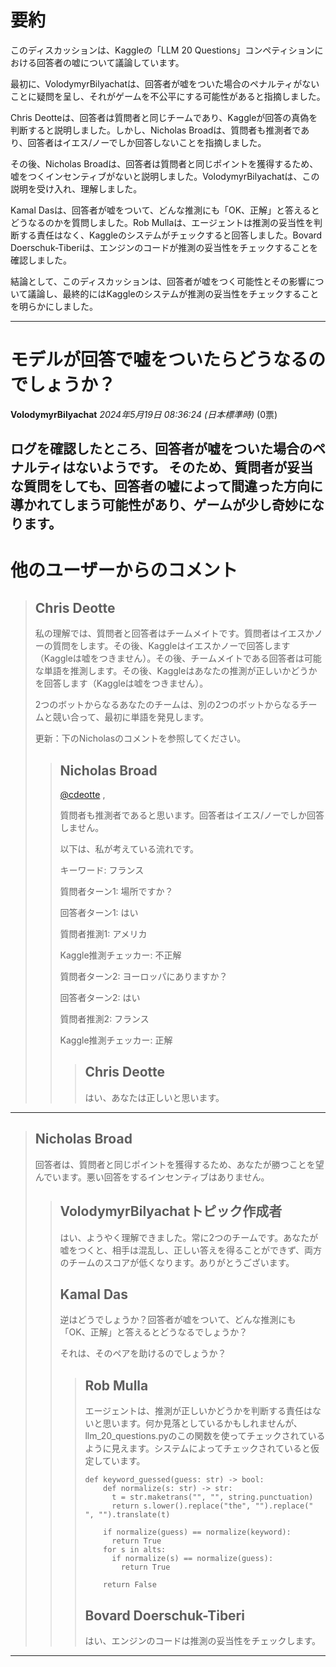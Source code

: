 # 要約 
このディスカッションは、Kaggleの「LLM 20 Questions」コンペティションにおける回答者の嘘について議論しています。

最初に、VolodymyrBilyachatは、回答者が嘘をついた場合のペナルティがないことに疑問を呈し、それがゲームを不公平にする可能性があると指摘しました。

Chris Deotteは、回答者は質問者と同じチームであり、Kaggleが回答の真偽を判断すると説明しました。しかし、Nicholas Broadは、質問者も推測者であり、回答者はイエス/ノーでしか回答しないことを指摘しました。

その後、Nicholas Broadは、回答者は質問者と同じポイントを獲得するため、嘘をつくインセンティブがないと説明しました。VolodymyrBilyachatは、この説明を受け入れ、理解しました。

Kamal Dasは、回答者が嘘をついて、どんな推測にも「OK、正解」と答えるとどうなるのかを質問しました。Rob Mullaは、エージェントは推測の妥当性を判断する責任はなく、Kaggleのシステムがチェックすると回答しました。Bovard Doerschuk-Tiberiは、エンジンのコードが推測の妥当性をチェックすることを確認しました。

結論として、このディスカッションは、回答者が嘘をつく可能性とその影響について議論し、最終的にはKaggleのシステムが推測の妥当性をチェックすることを明らかにしました。


---
# モデルが回答で嘘をついたらどうなるのでしょうか？
**VolodymyrBilyachat** *2024年5月19日 08:36:24 (日本標準時)* (0票)

ログを確認したところ、回答者が嘘をついた場合のペナルティはないようです。
そのため、質問者が妥当な質問をしても、回答者の嘘によって間違った方向に導かれてしまう可能性があり、ゲームが少し奇妙になります。
---
# 他のユーザーからのコメント
> ## Chris Deotte
> 
> 私の理解では、質問者と回答者はチームメイトです。質問者はイエスかノーの質問をします。その後、Kaggleはイエスかノーで回答します（Kaggleは嘘をつきません）。その後、チームメイトである回答者は可能な単語を推測します。その後、Kaggleはあなたの推測が正しいかどうかを回答します（Kaggleは嘘をつきません）。
> 
> 2つのボットからなるあなたのチームは、別の2つのボットからなるチームと競い合って、最初に単語を発見します。
> 
> 更新：下のNicholasのコメントを参照してください。
> 
> 
> 
> > ## Nicholas Broad
> > 
> > [@cdeotte](https://www.kaggle.com/cdeotte) ,
> > 
> > 質問者も推測者であると思います。回答者はイエス/ノーでしか回答しません。
> > 
> > 以下は、私が考えている流れです。
> > 
> > キーワード: フランス
> > 
> >   質問者ターン1: 場所ですか？
> > 
> >   回答者ターン1: はい
> > 
> >   質問者推測1: アメリカ
> > 
> >   Kaggle推測チェッカー: 不正解
> > 
> >   質問者ターン2: ヨーロッパにありますか？
> > 
> >   回答者ターン2: はい
> > 
> >   質問者推測2: フランス
> > 
> >   Kaggle推測チェッカー: 正解
> > 
> > 
> > 
> > > ## Chris Deotte
> > > 
> > > はい、あなたは正しいと思います。
> > > 
> > > 
> > > 
---
> ## Nicholas Broad
> 
> 回答者は、質問者と同じポイントを獲得するため、あなたが勝つことを望んでいます。悪い回答をするインセンティブはありません。
> 
> 
> 
> > ## VolodymyrBilyachatトピック作成者
> > 
> > はい、ようやく理解できました。常に2つのチームです。あなたが嘘をつくと、相手は混乱し、正しい答えを得ることができず、両方のチームのスコアが低くなります。ありがとうございます。
> > 
> > 
> > 
> > ## Kamal Das
> > 
> > 逆はどうでしょうか？回答者が嘘をついて、どんな推測にも「OK、正解」と答えるとどうなるでしょうか？
> > 
> > それは、そのペアを助けるのでしょうか？
> > 
> > 
> > 
> > > ## Rob Mulla
> > > 
> > > エージェントは、推測が正しいかどうかを判断する責任はないと思います。何か見落としているかもしれませんが、llm_20_questions.pyのこの関数を使ってチェックされているように見えます。システムによってチェックされていると仮定しています。
> > > 
> > > ```
> > > def keyword_guessed(guess: str) -> bool:
> > >     def normalize(s: str) -> str:
> > >       t = str.maketrans("", "", string.punctuation)
> > >       return s.lower().replace("the", "").replace(" ", "").translate(t)
> > > 
> > >     if normalize(guess) == normalize(keyword):
> > >       return True
> > >     for s in alts:
> > >       if normalize(s) == normalize(guess):
> > >         return True
> > > 
> > >     return False
> > > 
> > > ```
> > > 
> > > 
> > > 
> > > ## Bovard Doerschuk-Tiberi
> > > 
> > > はい、エンジンのコードは推測の妥当性をチェックします。
> > > 
> > > 
> > > 
---


